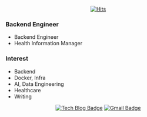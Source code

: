 <div align=center>


[![Hits](https://hits.seeyoufarm.com/api/count/incr/badge.svg?url=https%3A%2F%2Fgithub.com%2FDongmin-Sim&count_bg=%2379C83D&title_bg=%23555555&icon=&icon_color=%23E7E7E7&title=hits&edge_flat=false)](https://hits.seeyoufarm.com)

</div>

### Backend Engineer
- Backend Engineer
- Health Information Manager


### Interest
- Backend
- Docker, Infra
- AI, Data Engineering
- Healthcare
- Writing 

<div align=center>

[![Tech Blog Badge](http://img.shields.io/badge/-Tech%20blog-black?style=flat-square&logo=github&link=https://dongmin-sim.github.io/)](https://dongmin-sim.github.io/) 
[![Gmail Badge](https://img.shields.io/badge/-Gmail-d14836?style=flat-square&logo=Gmail&logoColor=white&link=mailto:codongmin@gmail.com)](mailto:codongmin@gmail.com)
</div>


